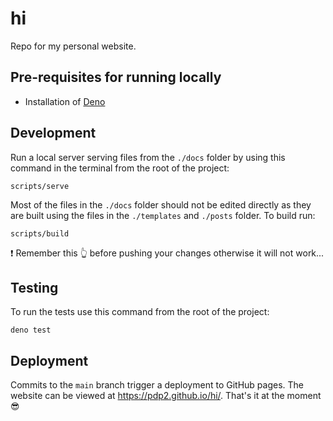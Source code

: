 # hi
Repo for my personal website.

## Pre-requisites for running locally

- Installation of [Deno](https://deno.com/)

## Development

Run a local server serving files from the `./docs` folder by using this command in the terminal from the root of the project:

```
scripts/serve
```

Most of the files in the `./docs` folder should not be edited directly as they are built using the files in the `./templates` and `./posts` folder. To build run:

```
scripts/build
```

❗️ Remember this 👆 before pushing your changes otherwise it will not work...

## Testing

To run the tests use this command from the root of the project:

```
deno test
```

## Deployment
Commits to the `main` branch trigger a deployment to GitHub pages. The website can be viewed at https://pdp2.github.io/hi/. That's it at the moment 😎